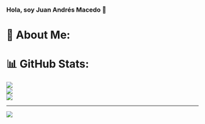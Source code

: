 ### Hola, soy Juan Andrés Macedo 👋

# 💫 About Me:


# 📊 GitHub Stats:
![](https://github-readme-stats.vercel.app/api?username=JuanAndresMacedo&theme=dark&hide_border=false&include_all_commits=false&count_private=false)<br/>
![](https://github-readme-streak-stats.herokuapp.com/?user=JuanAndresMacedo&theme=dark&hide_border=false)<br/>
![](https://github-readme-stats.vercel.app/api/top-langs/?username=JuanAndresMacedo&theme=dark&hide_border=false&include_all_commits=false&count_private=false&layout=compact)

---
[![](https://visitcount.itsvg.in/api?id=JuanAndresMacedo&icon=0&color=0)](https://visitcount.itsvg.in)

<!-- Proudly created with GPRM ( https://gprm.itsvg.in ) -->
